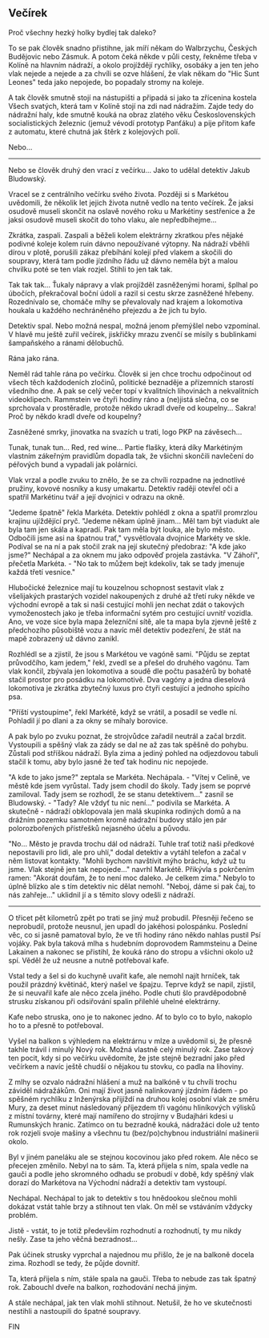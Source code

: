 ## Večírek

Proč všechny hezký holky bydlej tak daleko?

To se pak člověk snadno přistihne, jak míří někam do Walbrzychu, Českých Budějovic nebo Zásmuk. A potom čeká někde v půli cesty, řekněme třeba v Kolíně na hlavním nádraží, a okolo projíždějí rychlíky, osobáky a jen ten jeho vlak nejede a nejede a za chvíli se ozve hlášení, že vlak někam do "Hic Sunt Leones" teda jako nepojede, bo popadaly stromy na koleje.

A tak člověk smutně stojí na nástupišti a připadá si jako ta zřícenina kostela Všech svatých, která tam v Kolíně stojí na zdi nad nádražím. Zajde tedy do nádražní haly, kde smutně kouká na obraz zlatého věku Československých socialistických železnic (jemuž vévodí prototyp Panťáku) a pije přitom kafe z automatu, které chutná jak štěrk z kolejových polí.

Nebo...

* * *

Nebo se člověk druhý den vrací z večírku... Jako to udělal detektiv Jakub Bludowský.

Vracel se z centrálního večírku svého života. Později si s Markétou uvědomili, že několik let jejich života nutně vedlo na tento večírek. Že jaksi osudově museli skončit na oslavě nového roku u Markétiny sestřenice a že jaksi osudově museli skočit do toho vlaku, ale nepředbíhejme...

Zkrátka, zaspali. Zaspali a běželi kolem elektrárny zkratkou přes nějaké podivné koleje kolem ruin dávno nepoužívané výtopny. Na nádraží vběhli dírou v plotě, porušili zákaz přebíhání kolejí před vlakem a skočili do soupravy, která tam podle jízdního řádu už dávno neměla být a malou chvilku poté se ten vlak rozjel. Stihli to jen tak tak.

Tak tak tak... Ťukaly nápravy a vlak projížděl zasněženými horami, šplhal po úbočích, překračoval boční údolí a razil si cestu skrze zasněžené hřebeny. Rozednívalo se, chomáče mlhy se převalovaly nad krajem a lokomotiva houkala u každého nechráněného přejezdu a že jich tu bylo.

Detektiv spal. Nebo možná nespal, možná jenom přemýšlel nebo vzpomínal. V hlavě mu ještě zuřil večírek, jiskřičky mrazu zvenčí se mísily s bublinkami šampaňského a ránami dělobuchů.

Rána jako rána.

Neměl rád tahle rána po večírku. Člověk si jen chce trochu odpočinout od všech těch každodeních zločinů, politické beznaděje a přízemních starostí všedního dne. A pak se celý večer topí v kvalitních lihovinách a nekvalitních videoklipech. Rammstein ve čtyři hodiny ráno a (ne)jistá slečna, co se sprchovala v prostěradle, protože někdo ukradl dveře od koupelny... Sakra! Proč by někdo kradl dveře od koupelny?

Zasněžené smrky, jinovatka na svazích u trati, logo PKP na závěsech...

Tunak, tunak tun... Red, red wine... Partie flašky, která díky Markétiným vlastním zákeřným pravidlům dopadla tak, že všichni skončili navlečení do péřových bund a vypadali jak polárníci.

Vlak vrzal a podle zvuku to znělo, že se za chvíli rozpadne na jednotlivé pružiny, kovové nosníky a kusy umakartu. Detektiv raději otevřel oči a spatřil Markétinu tvář a její dvojnici v odrazu na okně.

"Jedeme špatně" řekla Markéta. Detektiv pohlédl z okna a spatřil promrzlou krajinu ujíždějící pryč. "Jedeme někam úplně jinam... Měl tam být viadukt ale byla tam jen skála a kapradí. Pak tam měla být louka, ale bylo město. Odbočili jsme asi na špatnou trať," vysvětlovala dvojnice Markéty ve skle. Podíval se na ní a pak stočil zrak na její skutečný předobraz: "A kde jako jsme?" Nechápal a za oknem mu jako odpověď projela zastávka. "V Záhoří", přečetla Markéta. - "No tak to můžem bejt kdekoliv, tak se tady jmenuje každá třetí vesnice."

Hlubočické železnice mají tu kouzelnou schopnost sestavit vlak z všelijakých prastarých vozidel nakoupených z druhé až třetí ruky někde ve východní evropě a tak si naši cestující mohli jen nechat zdát o takových vymoženostech jako je třeba informační sytém pro cestující uvnitř vozidla. Ano, ve voze sice byla mapa železníční sítě, ale ta mapa byla zjevně ještě z předchozího působiště vozu a navíc měl detektiv podezření, že stát na mapě zobrazený už dávno zanikl.

Rozhlédl se a zjistil, že jsou s Markétou ve vagóně sami. "Půjdu se zeptat průvodčího, kam jedem," řekl, zvedl se a přešel do druhého vagónu. Tam vlak končil, zbývala jen lokomotiva a soudě dle počtu pasažérů by bohatě stačil prostor pro posádku na lokomotivě. Dva vagóny a jedna dieselová lokomotiva je zkrátka zbytečný luxus pro čtyři cestující a jednoho spícího psa.

"Příští vystoupíme", řekl Markétě, když se vrátil, a posadil se vedle ní. Pohladil jí po dlani a za okny se míhaly borovice.

A pak bylo po zvuku poznat, že strojvůdce zařadil neutrál a začal brzdit. Vystoupili a spěšný vlak za zády se dal ne až zas tak spěšně do pohybu. Zůstali pod stříškou nádraží. Byla zima a jediný pohled na odjezdovou tabuli stačil k tomu, aby bylo jasné že teď tak hodinu nic nepojede.

"A kde to jako jsme?" zeptala se Markéta. Nechápala. - "Vítej v Celině, ve městě kde jsem vyrůstal. Tady jsem chodil do školy. Tady jsem se poprvé zamiloval. Tady jsem se rozhodl, že se stanu detektivem..." zasnil se Bludowský. - "Tady? Ale vždyť tu nic není..." podivila se Markéta. A skutečně - nádraží obklopovala jen malá skupinka rodiných domů a na drážním pozemku samotném kromě nádražní budovy stálo jen pár polorozbořených přístřešků nejasného účelu a původu.

"No... Město je pravda trochu dál od nádraží. Tuhle trať totiž naši předkové nepostavili pro lidi, ale pro uhlí," dodal detektiv a vytáhl telefon a začal v něm listovat kontakty. "Mohli bychom navštívit mýho bráchu, když už tu jsme. Vlak stejně jen tak nepojede..." navrhl Markétě. Přikývla s pokrčením ramen: "Akorát doufám, že to není moc daleko. Je celkem zima." Nebylo to úplně blízko ale s tím detektiv nic dělat nemohl. "Neboj, dáme si pak čaj, to nás zahřeje..." uklidnil jí a s těmito slovy odešli z nádraží.

* * *

O třicet pět kilometrů zpět po trati se jiný muž probudil. Přesněji řečeno se neprobudil, protože neusnul, jen upadl do jakéhosi polospánku. Poslední věc, co si jasně pamatoval bylo, že ve tři hodiny ráno někdo nahlas pustil Psí vojáky. Pak byla taková mlha s hudebním doprovodem Rammsteinu a Deine Lakainen a nakonec se přistihl, že kouká ráno do stropu a všichni okolo už spí. Věděl že už neusne a nutně potřeboval kafe.

Vstal tedy a šel si do kuchyně uvařit kafe, ale nemohl najít hrníček, tak použil prázdný květináč, který našel ve špajzu. Teprve když se napil, zjistil, že si neuvařil kafe ale něco zcela jiného. Podle chuti šlo pravděpodobně strusku získanou při odsiřování spalin přilehlé uhelné elektrárny.

Kafe nebo struska, ono je to nakonec jedno. Ať to bylo co to bylo, nakoplo ho to a přesně to potřeboval.

Vyšel na balkon s výhledem na elektrárnu v mlze a uvědomil si, že přesně takhle trávil i minulý Nový rok. Možná vlastně celý minulý rok. Zase takový ten pocit, kdy si po večírku uvědomíte, že jste stejně bezradní jako před večírkem a navíc ještě chudší o nějakou tu stovku, co padla na lihoviny.

Z mlhy se ozvalo nádražní hlášení a muž na balkóně v tu chvíli trochu záviděl nádražákům. Oni mají život jasně nalinkovaný jízdním řádem - po spěšném rychlíku z Inženýrska přijíždí na druhou kolej osobní vlak ze směru Mury, za deset minut následovaný příjezdem tři vagónu hliníkových výlisků z místní továrny, které mají namířeno do strojírny v Budajhári kdesi u Rumunských hranic. Zatímco on tu bezradně kouká, nádražáci dole už tento rok rozjeli svoje mašiny a všechnu tu (bez/po)chybnou industriální mašinerii okolo.

Byl v jiném paneláku ale se stejnou kocovinou jako před rokem. Ale něco se přecejen změnilo. Nebyl na to sám. Ta, která přijela s ním, spala vedle na gauči a podle jeho skromného odhadu se probudí v době, kdy spěšný vlak dorazí do Markétova na Východní nádraží a detektiv tam vystoupí.

Nechápal. Nechápal to jak to detektiv s tou hnědookou slečnou mohli dokázat vstát tahle brzy a stihnout ten vlak. On měl se vstáváním vždycky problém.

Jistě - vstát, to je totiž především rozhodnutí a rozhodnutí, ty mu nikdy nešly. Zase ta jeho věčná bezradnost...

Pak účinek strusky vyprchal a najednou mu přišlo, že je na balkoně docela zima. Rozhodl se tedy, že půjde dovnitř.

Ta, která přijela s ním, stále spala na gauči. Třeba to nebude zas tak špatný rok. Zabouchl dveře na balkon, rozhodování nechá jiným.

A stále nechápal, jak ten vlak mohli stihnout. Netušil, že ho ve skutečnosti nestihli a nastoupili do špatné soupravy.

FIN 
